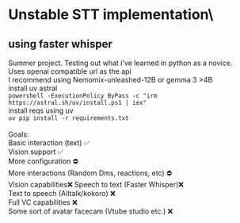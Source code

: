 # Unstable STT implementation\
## using faster whisper 
Summer project. Testing out what i've learned in python as a novice.\
Uses openai compatible url as the api\
I recommend using Nemomix-unleashed-12B or gemma 3 >4B\
install uv astral\
``
powershell -ExecutionPolicy ByPass -c "irm https://astral.sh/uv/install.ps1 | iex"
``
\
install reqs using uv\
``
uv pip install -r requirements.txt
``
\
\
Goals:\
Basic interaction (text) ✅\
Vision support ✅\
More configuration ⛔\
More interactions (Random Dms, reactions, etc) ⛔\
Vision capabilities❌
Speech to text (Faster Whisper)❌\
Text to speech (Alltalk/kokoro) ❌\
Full VC capabilities ❌\
Some sort of avatar facecam (Vtube studio etc.) ❌



